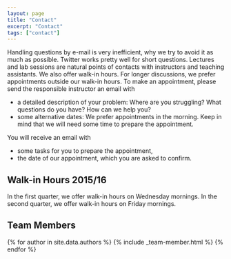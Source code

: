 ```yaml
---
layout: page
title: "Contact"
excerpt: "Contact"
tags: ["contact"]
---
```


Handling questions by e-mail is very inefficient, why we try to avoid it as much as possible. Twitter works pretty well for short questions. Lectures and lab sessions are natural points of contacts with instructors and teaching assistants. We also offer walk-in hours. For longer discussions, we prefer appointments outside our walk-in hours. To make an appointment, please send the responsible instructor an email with

* a detailed description of your problem: Where are you struggling? What questions do you have? How can we help you?
* some alternative dates: We prefer appointments in the morning. Keep in mind that we will need some time to prepare the appointment.

You will receive an email with

* some tasks for you to prepare the appointment,
* the date of our appointment, which you are asked to confirm.

## Walk-in Hours 2015/16

In the first quarter, we offer walk-in hours on Wednesday mornings.
In the second quarter, we offer walk-in hours on Friday mornings.

## Team Members

{% for author in site.data.authors %}
  {% include _team-member.html %}
{% endfor %}

